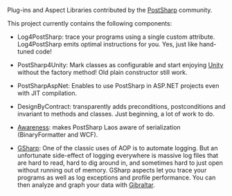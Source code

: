 Plug-ins and Aspect Libraries contributed by the [PostSharp](http://www.postsharp.org/) community.

This project currently contains the following components:

  * Log4PostSharp: trace your programs using a single custom attribute. Log4PostSharp emits optimal instructions for you. Yes, just like hand-tuned code!

  * PostSharp4Unity: Mark classes as configurable and start enjoying [Unity](http://www.codeplex.com/unity) without the factory method! Old plain constructor still work.

  * PostSharpAspNet: Enables to use PostSharp in ASP.NET projects even with JIT compilation.

  * DesignByContract: transparently adds preconditions, postconditions and invariant to methods and classes. Just beginning, a lot of work to do.

  * [Awareness](Awareness.md): makes PostSharp Laos aware of serialization (BinaryFormatter and WCF).

  * [GSharp](GSharp.md): One of the classic uses of AOP is to automate logging.  But an unfortunate side-effect of logging everywhere is massive log files that are hard to read, hard to dig around in, and sometimes hard to just open without running out of memory. GSharp aspects let you trace your programs as well as log exceptions and profile performance.  You can then analyze and graph your data with [Gibraltar](http://www.gibraltarsoftware.com/See/PostSharp.aspx).